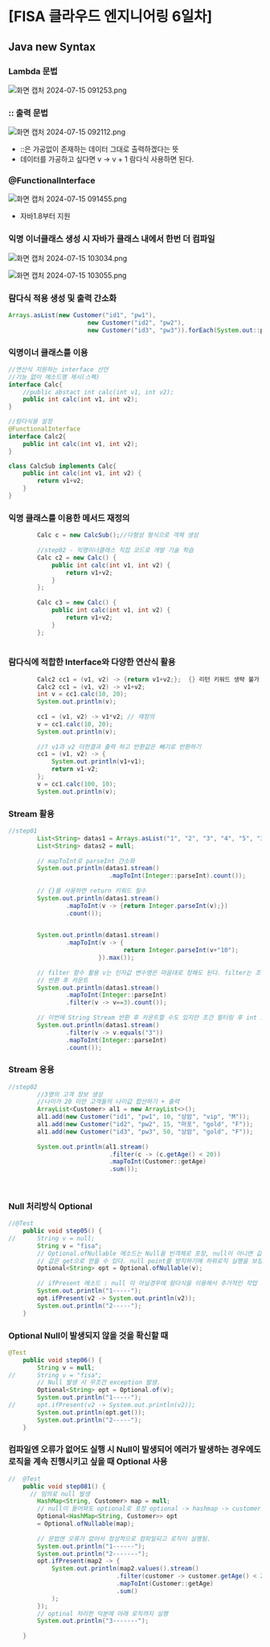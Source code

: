 # [FISA 클라우드 엔지니어링 6일차]

## Java new Syntax

### Lambda 문법

![화면 캡처 2024-07-15 091253.png](%5BFISA%20%E1%84%8F%E1%85%B3%E1%86%AF%E1%84%85%E1%85%A1%E1%84%8B%E1%85%AE%E1%84%83%E1%85%B3%20%E1%84%8B%E1%85%A6%E1%86%AB%E1%84%8C%E1%85%B5%E1%84%82%E1%85%B5%E1%84%8B%E1%85%A5%E1%84%85%E1%85%B5%E1%86%BC%206%E1%84%8B%E1%85%B5%E1%86%AF%E1%84%8E%E1%85%A1%5D%20f0f6e1e4757644f2ad2e03730a4262b9/%25ED%2599%2594%25EB%25A9%25B4_%25EC%25BA%25A1%25EC%25B2%2598_2024-07-15_091253.png)

### :: 출력 문법

![화면 캡처 2024-07-15 092112.png](%5BFISA%20%E1%84%8F%E1%85%B3%E1%86%AF%E1%84%85%E1%85%A1%E1%84%8B%E1%85%AE%E1%84%83%E1%85%B3%20%E1%84%8B%E1%85%A6%E1%86%AB%E1%84%8C%E1%85%B5%E1%84%82%E1%85%B5%E1%84%8B%E1%85%A5%E1%84%85%E1%85%B5%E1%86%BC%206%E1%84%8B%E1%85%B5%E1%86%AF%E1%84%8E%E1%85%A1%5D%20f0f6e1e4757644f2ad2e03730a4262b9/%25ED%2599%2594%25EB%25A9%25B4_%25EC%25BA%25A1%25EC%25B2%2598_2024-07-15_092112.png)

- ::은 가공없이 존재하는 데이터 그대로 출력하겠다는 뜻
- 데이터를 가공하고 싶다면 v → v + 1 람다식 사용하면 된다.

### @FunctionalInterface

![화면 캡처 2024-07-15 091455.png](%5BFISA%20%E1%84%8F%E1%85%B3%E1%86%AF%E1%84%85%E1%85%A1%E1%84%8B%E1%85%AE%E1%84%83%E1%85%B3%20%E1%84%8B%E1%85%A6%E1%86%AB%E1%84%8C%E1%85%B5%E1%84%82%E1%85%B5%E1%84%8B%E1%85%A5%E1%84%85%E1%85%B5%E1%86%BC%206%E1%84%8B%E1%85%B5%E1%86%AF%E1%84%8E%E1%85%A1%5D%20f0f6e1e4757644f2ad2e03730a4262b9/%25ED%2599%2594%25EB%25A9%25B4_%25EC%25BA%25A1%25EC%25B2%2598_2024-07-15_091455.png)

- 자바1.8부터 지원

### 익명 이너클래스 생성 시 자바가 클래스 내에서 한번 더 컴파일

![화면 캡처 2024-07-15 103034.png](%5BFISA%20%E1%84%8F%E1%85%B3%E1%86%AF%E1%84%85%E1%85%A1%E1%84%8B%E1%85%AE%E1%84%83%E1%85%B3%20%E1%84%8B%E1%85%A6%E1%86%AB%E1%84%8C%E1%85%B5%E1%84%82%E1%85%B5%E1%84%8B%E1%85%A5%E1%84%85%E1%85%B5%E1%86%BC%206%E1%84%8B%E1%85%B5%E1%86%AF%E1%84%8E%E1%85%A1%5D%20f0f6e1e4757644f2ad2e03730a4262b9/%25ED%2599%2594%25EB%25A9%25B4_%25EC%25BA%25A1%25EC%25B2%2598_2024-07-15_103034.png)

![화면 캡처 2024-07-15 103055.png](%5BFISA%20%E1%84%8F%E1%85%B3%E1%86%AF%E1%84%85%E1%85%A1%E1%84%8B%E1%85%AE%E1%84%83%E1%85%B3%20%E1%84%8B%E1%85%A6%E1%86%AB%E1%84%8C%E1%85%B5%E1%84%82%E1%85%B5%E1%84%8B%E1%85%A5%E1%84%85%E1%85%B5%E1%86%BC%206%E1%84%8B%E1%85%B5%E1%86%AF%E1%84%8E%E1%85%A1%5D%20f0f6e1e4757644f2ad2e03730a4262b9/%25ED%2599%2594%25EB%25A9%25B4_%25EC%25BA%25A1%25EC%25B2%2598_2024-07-15_103055.png)

### 람다식 적용 생성 및 출력 간소화

```java
Arrays.asList(new Customer("id1", "pw1"), 
					  new Customer("id2", "pw2"),
					  new Customer("id3", "pw3")).forEach(System.out::println);
```

### 익명이너 클래스를 이용

```java
//연산식 지원하는 interface 선언
//기능 없이 메소드명 제시(스펙)
interface Calc{
	//public abstact int calc(int v1, int v2);
	public int calc(int v1, int v2);	
}

//람다식용 설정
@FunctionalInterface
interface Calc2{
	public int calc(int v1, int v2);	
}

class CalcSub implements Calc{
	public int calc(int v1, int v2) {
		return v1+v2;
	}
}
```

### 익명 클래스를 이용한 메서드 재정의

```java
		Calc c = new CalcSub();//다형성 형식으로 객체 생성
		
		//step02 - 익명이너클래스 직접 코드로 개발 기술 학습
		Calc c2 = new Calc() {
			public int calc(int v1, int v2) {
				return v1+v2;
			}
		};
		
		Calc c3 = new Calc() {
			public int calc(int v1, int v2) {
				return v1+v2;
			}
		};
	
```

### 람다식에 적합한 Interface와 다양한 연산식 활용

```java
 		Calc2 cc1 = (v1, v2) -> {return v1+v2;};  {} 리턴 키워드 생략 불가 
		Calc2 cc1 = (v1, v2) -> v1+v2;
		int v = cc1.calc(10, 20);		
		System.out.println(v);
		
		cc1 = (v1, v2) -> v1*v2; // 재정의
		v = cc1.calc(10, 20);		
		System.out.println(v);
		
		//? v1과 v2 더한결과 출력 하고 반환값은 빼기로 반환하기 
		cc1 = (v1, v2) -> {
			System.out.println(v1+v1);
			return v1-v2;
		};
		v = cc1.calc(100, 10);
		System.out.println(v);
```

### Stream 활용

```java
//step01
		List<String> datas1 = Arrays.asList("1", "2", "3", "4", "5", "3");		
		List<String> datas2 = null;
		
		// mapToInt로 parseInt 간소화
		System.out.println(datas1.stream()
							.mapToInt(Integer::parseInt).count());
		
		// {}를 사용하면 return 키워드 필수
		System.out.println(datas1.stream()
				.mapToInt(v -> {return Integer.parseInt(v);})
				.count());
		

		System.out.println(datas1.stream()
				.mapToInt(v -> {
								return Integer.parseInt(v+"10");
						 }).max());
		
		// filter 함수 활용 v는 인자값 변수명은 마음대로 정해도 된다. filter는 조건에 맞는 intStream
		// 반환 후 카운트
		System.out.println(datas1.stream()
				.mapToInt(Integer::parseInt)
				.filter(v -> v==3).count());
		
		// 이번에 String Stream 반환 후 카운트할 수도 있지만 조건 필터링 후 int 스트림으로 변환 카운트
		System.out.println(datas1.stream()
				.filter(v -> v.equals("3"))
				.mapToInt(Integer::parseInt)
				.count());	
```

### Stream 응용

```java
//step02
		//3명의 고객 정보 생성
		//나이가 20 미만 고객들의 나이값 합산하기 + 출력
		ArrayList<Customer> al1 = new ArrayList<>();
		al1.add(new Customer("id1", "pw1", 10, "상암", "vip", "M"));
		al1.add(new Customer("id2", "pw2", 15, "마포", "gold", "F"));
		al1.add(new Customer("id3", "pw3", 50, "상암", "gold", "F"));
		
		System.out.println(al1.stream()
							.filter(c -> (c.getAge() < 20))
							.mapToInt(Customer::getAge)
							.sum());
							
							
```

### Null 처리방식 Optional

```java
//@Test
	public void step05() {
//		String v = null;
		String v = "fisa";
		// Optional.ofNullable 메소드는 Null을 빈객체로 포장, null이 아니면 값을 저장 
		// 값은 get으로 얻을 수 있다. null point를 방지하기에 하위로직 실행을 보장한다.
		Optional<String> opt = Optional.ofNullable(v);
		
		// ifPresent 메소드 : null 이 아닐경우에 람다식을 이용해서 추가적인 작업 가능
		System.out.println("1-----");
		opt.ifPresent(v2 -> System.out.println(v2));
		System.out.println("2-----");
	}
```

### Optional Null이 발생되지 않을 것을 확신할 때

```java
@Test
	public void step06() {
		String v = null;
//		String v = "fisa";
		// Null 발생 시 무조건 exception 발생. 
		Optional<String> opt = Optional.of(v);
		System.out.println("1-----");
//		opt.ifPresent(v2 -> System.out.println(v2));
		System.out.println(opt.get());
		System.out.println("2-----");
	}
```

### 컴파일엔 오류가 없어도 실행 시 Null이 발생되어 에러가 발생하는 경우에도 로직을 계속 진행시키고 싶을 때 Optional 사용

```java
//	@Test
	public void step081() {
	  // 임의로 null 발생
		HashMap<String, Customer> map = null;
		// null이 들어와도 optional로 포장 optional -> hashmap -> customer
		Optional<HashMap<String, Customer>> opt 
		= Optional.ofNullable(map);
		
		// 문법엔 오류가 없어서 정상적으로 컴파일되고 로직이 실행됨.
		System.out.println("1------");
		System.out.println("2-------");
		opt.ifPresent(map2 -> {
			System.out.println(map2.values().stream()
							  .filter(customer -> customer.getAge() < 20)
							  .mapToInt(Customer::getAge)
							  .sum()				
			);
		});
		// optinal 처리한 덕분에 아래 로직까지 실행
		System.out.println("3-------");
		
	}
```